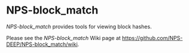 # NPS-block_match
*NPS-block_match* provides tools for viewing block hashes.

Please see the *NPS-block_match* Wiki page at https://github.com/NPS-DEEP/NPS-block_match/wiki.

